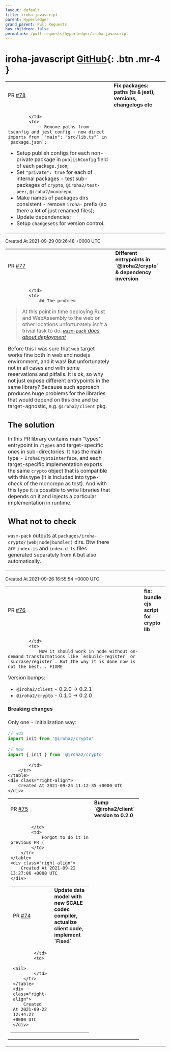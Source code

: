 ```yaml
---
layout: default
title: iroha-javascript
parent: Hyperledger
grand_parent: Pull Requests
has_children: false
permalink: /pull-requests/hyperledger/iroha-javascript
---
```


# iroha-javascript <span class="fs-3 right-align">[GitHub](https://github.com/hyperledger/iroha-javascript){: .btn .mr-4 }</span>


<div>
    <table>
        <tr>
            <td>
                PR <a href="https://github.com/hyperledger/iroha-javascript/pull/78" class=".btn">#78</a>
            </td>
            <td>
                <b>
                    Fix packages: paths (ts & jest), versions, changelogs etc
                </b>
            </td>
        </tr>
        <tr>
            <td>
                
            </td>
            <td>
                - Remove paths from tsconfig and jest config - now direct imports from `"main": "src/lib.ts"` in `package.json`;
- Setup publish configs for each non-private package in `publishConfig` field of each `package.json`;
- Set `"private": true` for each of internal packages - test sub-packages of `crypto`, `@iroha2/test-peer`, `@iroha2/monorepo`;
- Make names of packages dirs consistent - remove `iroha-` prefix (so there a lot of just renamed files);
- Update dependencies;
- Setup `changesets` for version control.
            </td>
        </tr>
    </table>
    <div class="right-align">
        Created At 2021-09-29 08:26:48 +0000 UTC
    </div>
</div>

<div>
    <table>
        <tr>
            <td>
                PR <a href="https://github.com/hyperledger/iroha-javascript/pull/77" class=".btn">#77</a>
            </td>
            <td>
                <b>
                    Different entrypoints in `@iroha2/crypto`  & dependency inversion
                </b>
            </td>
        </tr>
        <tr>
            <td>
                
            </td>
            <td>
                ## The problem

> At this point in time deploying Rust and WebAssembly to the web or other locations unfortunately isn't a trivial task to do.
> *[`wasm-pack` docs about deployment](https://rustwasm.github.io/docs/wasm-bindgen/reference/deployment.html)*

Before this I was sure that `web` target works fine both in web and nodejs environment, and it was! But unfortunately not in all cases and with some reservations and pitfalls. It is ok, so why not just expose different entrypoints in the same library? Because such approach produces huge problems for the libraries that would depend on this one and be target-agnostic, e.g. `@iroha2/client` pkg.

## The solution

In this PR library contains main "types" entrypoint in `/types` and target-specific ones in sub-directories. It has the main type - `IrohaCryptoInterface`, and each target-specific implementation exports the same `crypto` object that is compatible with this type (it is included into type-check of the monorepo as test). And with this type it is possible to write libraries that depends on it and injects a particular implementation in runtime.

## What not to check

`wasm-pack` outputs at `packages/iroha-crypto/(web|node|bundler)` dirs. Btw there are `index.js` and `index.d.ts` files generated separately from it but also automatically.
            </td>
        </tr>
    </table>
    <div class="right-align">
        Created At 2021-09-26 16:55:54 +0000 UTC
    </div>
</div>

<div>
    <table>
        <tr>
            <td>
                PR <a href="https://github.com/hyperledger/iroha-javascript/pull/76" class=".btn">#76</a>
            </td>
            <td>
                <b>
                    fix: bundle cjs script for crypto lib
                </b>
            </td>
        </tr>
        <tr>
            <td>
                
            </td>
            <td>
                Now it should work in node without on-demand transformations like `esbuild-register` or `sucrase/register`. But the way it is done now is not the best... FIXME

Version bumps:

- `@iroha2/client` - 0.2.0 -> 0.2.1
- `@iroha2/crypto` - 0.1.0 -> 0.2.0

#### Breaking changes

Only one - initialization way:

```ts
// was
import init from '@iroha2/crypto'

// now
import { init } from '@iroha2/crypto'
```
            </td>
        </tr>
    </table>
    <div class="right-align">
        Created At 2021-09-24 11:12:35 +0000 UTC
    </div>
</div>

<div>
    <table>
        <tr>
            <td>
                PR <a href="https://github.com/hyperledger/iroha-javascript/pull/75" class=".btn">#75</a>
            </td>
            <td>
                <b>
                    Bump `@iroha2/client` version to 0.2.0
                </b>
            </td>
        </tr>
        <tr>
            <td>
                
            </td>
            <td>
                Forgot to do it in previous PR (
            </td>
        </tr>
    </table>
    <div class="right-align">
        Created At 2021-09-22 13:27:06 +0000 UTC
    </div>
</div>

<div>
    <table>
        <tr>
            <td>
                PR <a href="https://github.com/hyperledger/iroha-javascript/pull/74" class=".btn">#74</a>
            </td>
            <td>
                <b>
                    Update data model with new SCALE codec compiler, actualize client code, implement `Fixed`
                </b>
            </td>
        </tr>
        <tr>
            <td>
                
            </td>
            <td>
                <nil>
            </td>
        </tr>
    </table>
    <div class="right-align">
        Created At 2021-09-22 12:44:27 +0000 UTC
    </div>
</div>

